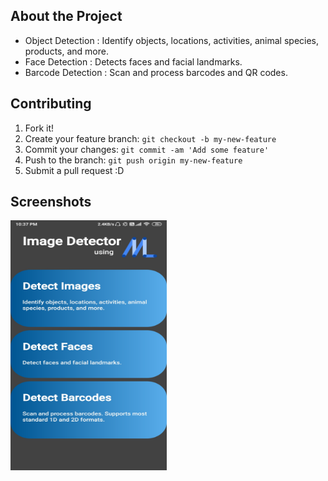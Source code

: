 ## About the Project
- Object Detection : Identify objects, locations, activities, animal species, products, and more. 
- Face Detection : Detects faces and facial landmarks. 
- Barcode Detection : Scan and process barcodes and QR codes.

## Contributing
1. Fork it!
2. Create your feature branch: `git checkout -b my-new-feature`
3. Commit your changes: `git commit -am 'Add some feature'`
4. Push to the branch: `git push origin my-new-feature`
5. Submit a pull request :D

## Screenshots

<img src="https://github.com/divyansh49/MLGear/blob/master/Screenshots/MainActivity.jpg" alt="MainActivity" width="250" height="400">

